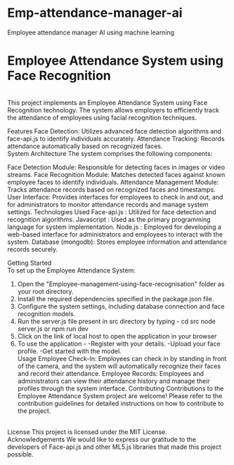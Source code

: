 # Emp-attendance-manager-ai
Employee attendance manager AI using machine learning

<h1>Employee Attendance System using Face Recognition</h1><br>
This project implements an Employee Attendance System using Face Recognition technology. The system allows employers to efficiently track the attendance of employees using facial recognition techniques.

Features
Face Detection: Utilizes advanced face detection algorithms and face-api.js to identify individuals accurately.
Attendance Tracking: Records attendance automatically based on recognized faces.<br>
System Architecture
The system comprises the following components:

Face Detection Module: Responsible for detecting faces in images or video streams.
Face Recognition Module: Matches detected faces against known employee faces to identify individuals.
Attendance Management Module: Tracks attendance records based on recognized faces and timestamps.
User Interface: Provides interfaces for employees to check in and out, and for administrators to monitor attendance records and manage system settings.
Technologies Used
Face-api.js  : Utilized for face detection and recognition algorithms.
Javascript  : Used as the primary programming language for system implementation.
Node.js : Employed for developing a web-based interface for administrators and employees to interact with the system.
Database (mongodb): Stores employee information and attendance records securely.<br>

Getting Started<br>
To set up the Employee Attendance System:<br>
1. Open the "Employee-management-using-face-recognisation" folder as your root directory.
2. Install the required dependencies specified in the package.json file.
3. Configure the system settings, including database connection and face recognition models.
4. Run the server.js file present in src directory by typing -
   cd src
   node server.js  or  npm run dev
5. Click on the link of local host to open the application in your browser
6. To use the application -
   -Register with your details.
   -Upload your face profile.
   -Get started with the model.
   <br>
Usage
Employee Check-In: Employees can check in by standing in front of the camera, and the system will automatically recognize their faces and record their attendance.
Employee Records: Employees and administrators can view their attendance history and manage their profiles through the system interface.
Contributing
Contributions to the Employee Attendance System project are welcome! Please refer to the contribution guidelines for detailed instructions on how to contribute to the project.
<br>
License
This project is licensed under the MIT License.
<br>
Acknowledgements
We would like to express our gratitude to the developers of Face-api.js and other ML5.js libraries that made this project possible.

